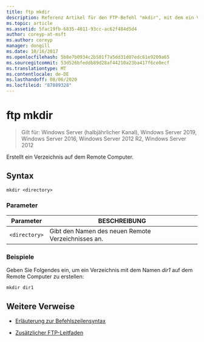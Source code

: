 ```yaml
---
title: ftp mkdir
description: Referenz Artikel für den FTP-Befehl "mkdir", mit dem ein Verzeichnis auf dem Remote Computer erstellt wird.
ms.topic: article
ms.assetid: 5fac19fb-6835-4011-93cc-ac62f484d5d4
author: coreyp-at-msft
ms.author: coreyp
manager: dongill
ms.date: 10/16/2017
ms.openlocfilehash: 5b8e7b0934c2b501f7a5dd31d07edc61e9209a65
ms.sourcegitcommit: 53d526bfeddb89d28af44210a23ba417f6ce0ecf
ms.translationtype: MT
ms.contentlocale: de-DE
ms.lasthandoff: 08/06/2020
ms.locfileid: "87889328"
---
```

# <a name="ftp-mkdir"></a>ftp mkdir

> Gilt für: Windows Server (halbjährlicher Kanal), Windows Server 2019, Windows Server 2016, Windows Server 2012 R2, Windows Server 2012

Erstellt ein Verzeichnis auf dem Remote Computer.

## <a name="syntax"></a>Syntax

```
mkdir <directory>
```

### <a name="parameters"></a>Parameter

| Parameter | BESCHREIBUNG |
| --------- | ----------- |
| `<directory>` | Gibt den Namen des neuen Remote Verzeichnisses an. |

### <a name="examples"></a>Beispiele

Geben Sie Folgendes ein, um ein Verzeichnis mit dem Namen *dir1* auf dem Remote Computer zu erstellen:

```
mkdir dir1
```

## <a name="additional-references"></a>Weitere Verweise

- [Erläuterung zur Befehlszeilensyntax](command-line-syntax-key.md)

- [Zusätzlicher FTP-Leitfaden](/previous-versions/orphan-topics/ws.10/cc756013(v=ws.10))
